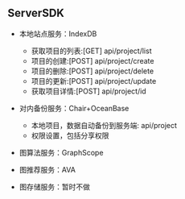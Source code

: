 ## ServerSDK

- 本地站点服务：IndexDB

  - 获取项目的列表:[GET] api/project/list
  - 项目的创建:[POST] api/project/create
  - 项目的删除:[POST] api/project/delete
  - 项目的更新:[POST] api/project/update
  - 获取项目详情:[POST] api/project/id

- 对内备份服务：Chair+OceanBase

  - 本地项目，数据自动备份到服务端: api/project
  - 权限设置，包括分享权限

- 图算法服务：GraphScope
- 图推荐服务：AVA
- 图存储服务：暂时不做

